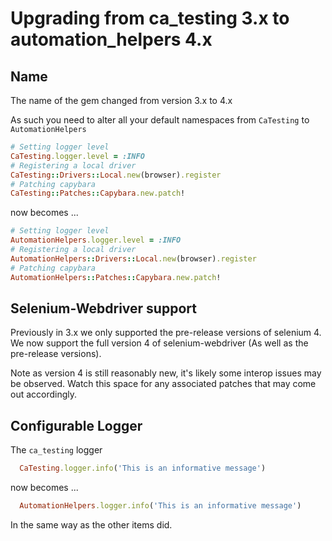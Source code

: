# Upgrading from ca_testing 3.x to automation_helpers 4.x

## Name

The name of the gem changed from version 3.x to 4.x

As such you need to alter all your default namespaces from `CaTesting` to `AutomationHelpers`

```ruby
# Setting logger level
CaTesting.logger.level = :INFO
# Registering a local driver
CaTesting::Drivers::Local.new(browser).register
# Patching capybara
CaTesting::Patches::Capybara.new.patch!
```

now becomes ...

```ruby
# Setting logger level
AutomationHelpers.logger.level = :INFO
# Registering a local driver
AutomationHelpers::Drivers::Local.new(browser).register
# Patching capybara
AutomationHelpers::Patches::Capybara.new.patch!
```

## Selenium-Webdriver support

Previously in 3.x we only supported the pre-release versions of selenium 4. We now support the full
version 4 of selenium-webdriver (As well as the pre-release versions).

Note as version 4 is still reasonably new, it's likely some interop issues may be observed. Watch this
space for any associated patches that may come out accordingly.

## Configurable Logger

The `ca_testing` logger

```ruby
  CaTesting.logger.info('This is an informative message')
```

now becomes ...

```ruby
  AutomationHelpers.logger.info('This is an informative message')
```

In the same way as the other items did.
